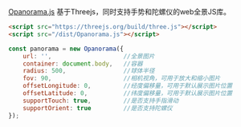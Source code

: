 [Opanorama.js](https://lmxinxi-wx.b0.upaiyun.com/app/Opanorama/index.html) 基于Threejs，同时支持手势和陀螺仪的web全景JS库。


```html
<script src="https://threejs.org/build/three.js"></script>
<script src="/dist/Opanorama.js"></script>
```


```js
const panorama = new Opanorama({
    url: '',                    //全景图片
    container: document.body,   //容器
    radius: 500,                //球体半径
    fov: 90,                    //相机视角，可用于放大和缩小图片
    offsetLongitude: 0,         //经度偏移量，可用于默认展示图片位置
    offsetLatitude: 0,          //纬度偏移量，可用于默认展示图片位置
    supportTouch: true,         //是否支持手指滑动
    supportOrient: true         //是否支持陀螺仪
});
```

